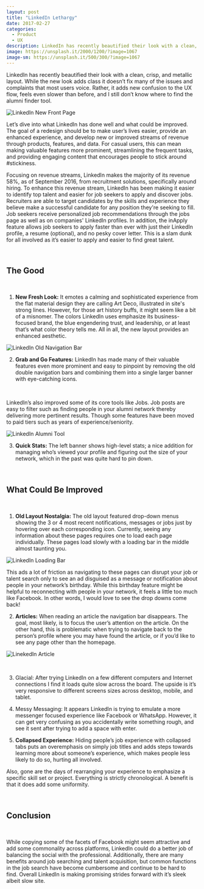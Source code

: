 ```yaml
---
layout: post
title: "LinkedIn Lethargy"
date: 2017-02-27
categories:
  - Product
  - UX
description: LinkedIn has recently beautified their look with a clean, crisp, and metallic layout. While the new look adds class it doesn’t fix many of the issues and complaints that most users voice. Rather, it adds new confusion to the UX flow, feels even slower than before, and I still don’t know where to find the alumni finder tool.
image: https://unsplash.it/2000/1200/?image=1067
image-sm: https://unsplash.it/500/300/?image=1067
---
```

LinkedIn has recently beautified their look with a clean, crisp, and metallic layout. While the new look adds class it doesn’t fix many of the issues and complaints that most users voice. Rather, it adds new confusion to the UX flow, feels even slower than before, and I still don’t know where to find the alumni finder tool.

![LinkedIn New Front Page][1]

Let’s dive into what LinkedIn has done well and what could be improved. The goal of a redesign should be to make user’s lives easier, provide an enhanced experience, and develop new or improved streams of revenue through products, features, and data. For casual users, this can mean making valuable features more prominent, streamlining the frequent tasks, and providing engaging content that encourages people to stick around #stickiness.

Focusing on revenue streams, LinkedIn makes the majority of its revenue 58%, as of September 2016, from recruitment solutions, specifically around hiring. To enhance this revenue stream, LinkedIn has been making it easier to identify top talent and easier for job seekers to apply and discover jobs. Recruiters are able to target candidates by the skills and experience they believe make a successful candidate for any position they're seeking to fill. Job seekers receive personalized job recommendations through the jobs page as well as on companies' LinkedIn profiles. In addition, the inApply feature allows job seekers to apply faster than ever with just their LinkedIn profile, a resume (optional), and no pesky cover letter. This is a slam dunk for all involved as it’s easier to apply and easier to find great talent.  

<br>

## **The Good**

<br>

1. **New Fresh Look:** It emotes a calming and sophisticated experience from the flat material design they are calling Art Deco, illustrated in site's strong lines. However, for those art history buffs, it might seem like a bit of a misnomer. The colors LinkedIn uses emphasize its business-focused brand, the blue engendering trust, and leadership, or at least that’s what color theory tells me. All in all, the new layout provides an enhanced aesthetic.

![LinkedIn Old Navigation Bar][2]

2. **Grab and Go Features:** LinkedIn has made many of their valuable features even more prominent and easy to pinpoint by removing the old double navigation bars and combining them into a single larger banner with eye-catching icons.

<br>

LinkedIn’s also improved some of its core tools like Jobs. Job posts are easy to filter such as finding people in your alumni network thereby delivering more pertinent results. Though some features have been moved to paid tiers such as years of experience/seniority.

![LinkedIn Alumni Tool][3]

3. **Quick Stats:** The left banner shows high-level stats; a nice addition for managing who’s viewed your profile and figuring out the size of your network, which in the past was quite hard to pin down.

<br>

## **What Could Be Improved**

<br>

1. **Old Layout Nostalgia:** The old layout featured drop-down menus showing the 3 or 4 most recent notifications, messages or jobs just by hovering over each corresponding icon. Currently, seeing any information about these pages requires one to load each page individually. These pages load slowly with a loading bar in the middle almost taunting you.

![LinkedIn Loading Bar][4]

This ads a lot of friction as navigating to these pages can disrupt your job or talent search only to see an ad disguised as a message or notification about people in your network’s birthday. While this birthday feature might be helpful to reconnecting with people in your network, it feels a little too much like Facebook. In other words, I would love to see the drop downs come back!

2. **Articles:** When reading an article the navigation bar disappears. The goal, most likely, is to focus the user’s attention on the article. On the other hand, this is problematic when trying to navigate back to the person’s profile where you may have found the article, or if you’d like to see any page other than the homepage.

![LinekedIn Article][5]

<br>

3. Glacial: After trying LinkedIn on a few different computers and Internet connections I find it loads quite slow across the board. The upside is it’s very responsive to different screens sizes across desktop, mobile, and tablet.

4. Messy Messaging: It appears LinkedIn is trying to emulate a more messenger focused experience like Facebook or WhatsApp. However, it can get very confusing as you accidentally write something rough, and see it sent after trying to add a space with enter.

5. __Collapsed Experience:__ Hiding people’s job experience with collapsed tabs puts an overemphasis on simply job titles and adds steps towards learning more about someone’s experience, which makes people less likely to do so, hurting all involved.

Also, gone are the days of rearranging your experience to emphasize a specific skill set or project. Everything is strictly chronological. A benefit is that it does add some uniformity.

<br>

## **Conclusion**

<br>

While copying some of the facets of Facebook might seem attractive and add some commonality across platforms, LinkedIn could do a better job of balancing the social with the professional. Additionally, there are many benefits around job searching and talent acquisition, but common functions in the job search have become cumbersome and continue to be hard to find. Overall LinkedIn is making promising strides forward with it’s sleek albeit slow site.

[1]: http://i.imgur.com/WjO8Dyk.png
[2]: http://imgur.com/ujKBUos.jpg
[3]: http://i.imgur.com/n7dR6xw.png
[4]: http://imgur.com/TEV24vH.png
[5]: http://imgur.com/jb2V06P.png
